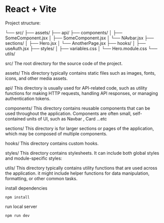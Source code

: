 # React + Vite

Project structure:

└── src/
    ├── assets/
    ├── api/
    ├── components/
    │  ├── SomeComponent.jsx
    │  ├── SomeComponent.jsx
    │  └── NAvbar.jsx
    ├── sections/
    │  ├── Hero.jsx
    │  └── AnotherPage.jsx
    ├── hooks/
    │  ├── useAuth.jsx
    ├── styles/
    │  ├── variables.css
    │  └── Hero.module.css
    └── utils/

src/
The root directory for the source code of the project.

assets/
This directory typically contains static files such as images, fonts, icons, and other media assets.

api/
This directory is usually used for API-related code, such as utility functions for making HTTP requests, handling API responses, or managing authentication tokens.

components/
This directory contains reusable components that can be used throughout the application. Components are often small, self-contained units of UI, such as Navbar , Card ...etc

sections/
This directory is for larger sections or pages of the application, which may be composed of multiple components.

hooks/
This directory contains custom hooks.

styles/
This directory contains stylesheets. It can include both global styles and module-specific styles:

utils/
This directory typically contains utility functions that are used across the application. it might include helper functions for data manipulation, formatting, or other common tasks.

install dependencies

`npm install`

run local server

`npm run dev`

